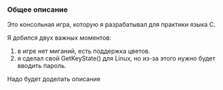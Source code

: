 ### Общее описание
Это консольная игра, которую я разрабатывал для практики языка C.

Я добился двух важных моментов:
1. в игре нет миганий, есть поддержка цветов.
2. я сделал свой GetKeyState() для Linux, но из-за этого нужно будет вводить пароль.

Надо будет доделать описание

